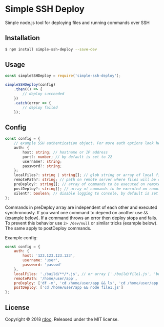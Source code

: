 # Simple SSH Deploy
Simple node.js tool for deploying files and running commands over SSH

## Installation
```sh
$ npm install simple-ssh-deploy --save-dev
```

## Usage
```js
const simpleSSHDeploy = require('simple-ssh-deploy');

simpleSSHDeploy(config)
    .then(() => {
        // deploy succeeded
    })
    .catch(error => {
        // deploy failed
    });
```

## Config
```ts
const config = {
    // example SSH authentication object. For more auth options look here: https://github.com/mscdex/ssh2#client-methods
    auth: {
        host: string; // hostname or IP address
        port?: number; // by default is set to 22
        username?: string;
        password?: string;
    };
    localFiles?: string | string[]; // glob string or array of local files paths (array of glob strings is not supported)
    remotePath?: string; // path on remote server where files will be copied
    preDeploy?: string[]; // array of commands to be executed on remote server before files deploy
    postDeploy?: string[]; // array of commands to be executed on remote server after files deploy
    silent?: boolean; // disable logging to console, by default is set to false
};
```
Commands in preDeploy array are independent of each other and executed synchronously. If you want one command to depend on another use `&&` (example below). If a command throws an error then deploy stops and fails. To prevent this behavior use `2> /dev/null` or similar tricks (example below). The same apply to postDeploy commands.

Example config:
```js
const config = {
    auth: {
        host: '123.123.123.123',
        username: 'user',
        password: 'passwd'
    },
    localFiles: './build/**/*.js', // or array ['./build/file1.js', 'build/file2.js', 'D:/project/build/file3.js']
    remotePath: '/home/user/app',
    preDeploy: ['df -m', 'cd /home/user/app && ls', 'cd /home/user/app && rm file1.js 2> /dev/null'],
    postDeploy: ['cd /home/user/app && node file1.js']
};
```

## License
Copyright © 2018 [rdoo](https://github.com/rdoo). Released under the MIT license.